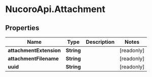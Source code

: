 # NucoroApi.Attachment

## Properties

Name | Type | Description | Notes
------------ | ------------- | ------------- | -------------
**attachmentExtension** | **String** |  | [readonly] 
**attachmentFilename** | **String** |  | [readonly] 
**uuid** | **String** |  | [readonly] 


